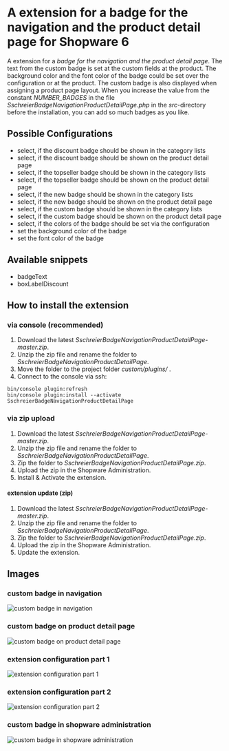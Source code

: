 # A extension for a badge for the navigation and the product detail page for Shopware 6

A extension for a _badge for the navigation and the product detail page_. The text from the custom badge is set at the custom fields at the product. The background color and the font color of the badge could be set over the configuration or at the product. The custom badge is also displayed when assigning a product page layout. When you increase the value from the constant _NUMBER_BADGES_ in the file _SschreierBadgeNavigationProductDetailPage.php_ in the _src_-directory before the installation, you can add so much badges as you like.

## Possible Configurations 
 - select, if the discount badge should be shown in the category lists
 - select, if the discount badge should be shown on the product detail page
 - select, if the topseller badge should be shown in the category lists
 - select, if the topseller badge should be shown on the product detail page
 - select, if the new badge should be shown in the category lists
 - select, if the new badge should be shown on the product detail page
 - select, if the custom badge should be shown in the category lists
 - select, if the custom badge should be shown on the product detail page
 - select, if the colors of the badge should be set via the configuration
 - set the background color of the badge
 - set the font color of the badge

## Available snippets
 - badgeText
 - boxLabelDiscount

## How to install the extension
### via console (recommended)

1. Download the latest _SschreierBadgeNavigationProductDetailPage-master.zip_.
2. Unzip the zip file and rename the folder to _SschreierBadgeNavigationProductDetailPage_. 
3. Move the folder to the project folder _custom/plugins/_ .
4. Connect to the console via ssh:

```
bin/console plugin:refresh
bin/console plugin:install --activate SschreierBadgeNavigationProductDetailPage
```

### via zip upload
1. Download the latest _SschreierBadgeNavigationProductDetailPage-master.zip_.
2. Unzip the zip file and rename the folder to _SschreierBadgeNavigationProductDetailPage_.
3. Zip the folder to _SschreierBadgeNavigationProductDetailPage.zip_.
4. Upload the zip in the Shopware Administration.
5. Install & Activate the extension.

#### extension update (zip)
1. Download the latest _SschreierBadgeNavigationProductDetailPage-master.zip_.
2. Unzip the zip file and rename the folder to _SschreierBadgeNavigationProductDetailPage_.
3. Zip the folder to _SschreierBadgeNavigationProductDetailPage.zip_.
4. Upload the zip in the Shopware Administration.
5. Update the extension.

## Images

### custom badge in navigation

![custom badge in navigation](https://www.sebastianschreier.de/plugins/SschreierBadgeNavigationProductDetailPage/SschreierBadgeNavigationProductDetailPage-Image1.jpg)

### custom badge on product detail page

![custom badge on product detail page](https://www.sebastianschreier.de/plugins/SschreierBadgeNavigationProductDetailPage/SschreierBadgeNavigationProductDetailPage-Image2.jpg)

### extension configuration part 1

![extension configuration part 1](https://www.sebastianschreier.de/plugins/SschreierBadgeNavigationProductDetailPage/SschreierBadgeNavigationProductDetailPage-Image3.jpg)

### extension configuration part 2

![extension configuration part 2](https://www.sebastianschreier.de/plugins/SschreierBadgeNavigationProductDetailPage/SschreierBadgeNavigationProductDetailPage-Image4.jpg)

### custom badge in shopware administration

![custom badge in shopware administration](https://www.sebastianschreier.de/plugins/SschreierBadgeNavigationProductDetailPage/SschreierBadgeNavigationProductDetailPage-Image5.jpg)
